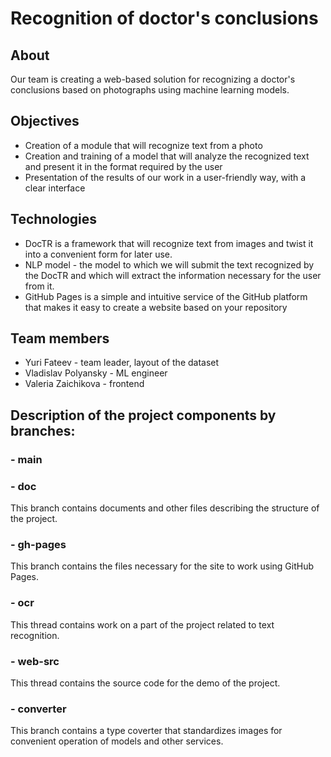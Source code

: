 # Recognition of doctor's conclusions

## About
Our team is creating a web-based solution for recognizing a doctor's conclusions based on photographs using machine learning models.

## Objectives

- Creation of a module that will recognize text from a photo
- Creation and training of a model that will analyze the recognized text and present it in the format required by the user
- Presentation of the results of our work in a user-friendly way, with a clear interface

## Technologies

- DocTR is a framework that will recognize text from images and twist it into a convenient form for later use.
- NLP model - the model to which we will submit the text recognized by the DocTR and which will extract the information necessary for the user from it.
- GitHub Pages is a simple and intuitive service of the GitHub platform that makes it easy to create a website based on your repository

## Team members
- Yuri Fateev - team leader, layout of the dataset
- Vladislav Polyansky - ML engineer
- Valeria Zaichikova - frontend

## Description of the project components by branches:
### - main

### - doc
This branch contains documents and other files describing the structure of the project.
### - gh-pages
This branch contains the files necessary for the site to work using GitHub Pages.
### - ocr
This thread contains work on a part of the project related to text recognition.
### - web-src
This thread contains the source code for the demo of the project.
### - converter
This branch contains a type coverter that standardizes images for convenient operation of models and other services.
